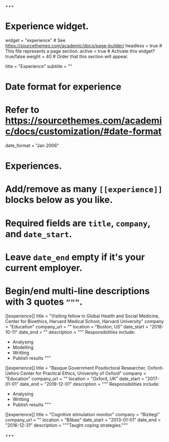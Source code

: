 +++
# Experience widget.
widget = "experience"  # See https://sourcethemes.com/academic/docs/page-builder/
headless = true  # This file represents a page section.
active = true  # Activate this widget? true/false
weight = 40  # Order that this section will appear.

title = "Experience"
subtitle = ""

# Date format for experience
#   Refer to https://sourcethemes.com/academic/docs/customization/#date-format
date_format = "Jan 2006"

# Experiences.
#   Add/remove as many `[[experience]]` blocks below as you like.
#   Required fields are `title`, `company`, and `date_start`.
#   Leave `date_end` empty if it's your current employer.
#   Begin/end multi-line descriptions with 3 quotes `"""`.
[[experience]]
title = "Visiting fellow in Global Health and Social Medicine, Center for Bioethics, Harvard Medical School, Harvard University"
  company = "Education"
  company_url = ""
  location = "Boston, US"
  date_start = "2018-10-11"
  date_end = ""
  description = """
  Responsibilities include:
  
  * Analysing
  * Modelling
  * Writting
  * Publish results
  """

  [[experience]]
  title = "Basque Government Posdoctoral Researcher, Oxford-Uehiro Center for Practical Ethics, University of Oxford"
  company = "Education"
  company_url = ""
  location = "Oxford, UK"
  date_start = "2017-01-01"
  date_end = "2019-12-01"
  description = """
  Responsibilities include:
  
  * Analysing
  * Writting
  * Publish results
  """

[[experience]]
  title = "Cognitive stimulation monitor"
  company = "Bizitegi"
  company_url = ""
  location = "Bilbao"
  date_start = "2013-01-01"
  date_end = "2016-12-31"
  description = """Taught coping strategies."""

+++

